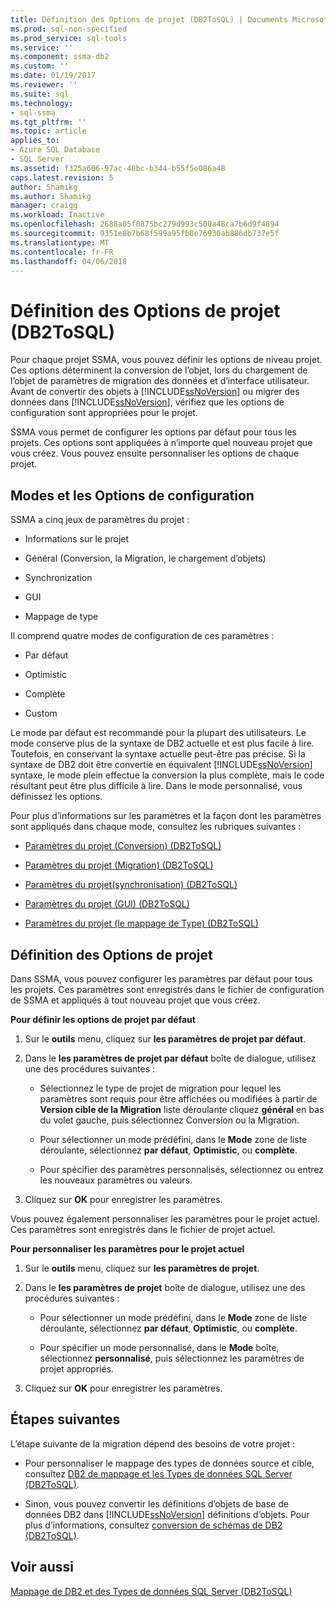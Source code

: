 ```yaml
---
title: Définition des Options de projet (DB2ToSQL) | Documents Microsoft
ms.prod: sql-non-specified
ms.prod_service: sql-tools
ms.service: ''
ms.component: ssma-db2
ms.custom: ''
ms.date: 01/19/2017
ms.reviewer: ''
ms.suite: sql
ms.technology:
- sql-ssma
ms.tgt_pltfrm: ''
ms.topic: article
applies_to:
- Azure SQL Database
- SQL Server
ms.assetid: f325a606-97ac-48bc-b344-b55f5e086a48
caps.latest.revision: 5
author: Shamikg
ms.author: Shamikg
manager: craigg
ms.workload: Inactive
ms.openlocfilehash: 2688a05f0875bc279d993c500a48ca7b6d9f4894
ms.sourcegitcommit: 9351e8b7b68f599a95fb8e76930ab886db737e5f
ms.translationtype: MT
ms.contentlocale: fr-FR
ms.lasthandoff: 04/06/2018
---
```

# <a name="setting-project-options-db2tosql"></a>Définition des Options de projet (DB2ToSQL)
Pour chaque projet SSMA, vous pouvez définir les options de niveau projet. Ces options déterminent la conversion de l’objet, lors du chargement de l’objet de paramètres de migration des données et d’interface utilisateur. Avant de convertir des objets à [!INCLUDE[ssNoVersion](../../includes/ssnoversion_md.md)] ou migrer des données dans [!INCLUDE[ssNoVersion](../../includes/ssnoversion_md.md)], vérifiez que les options de configuration sont appropriées pour le projet.  
  
SSMA vous permet de configurer les options par défaut pour tous les projets. Ces options sont appliquées à n’importe quel nouveau projet que vous créez. Vous pouvez ensuite personnaliser les options de chaque projet.  
  
## <a name="configuration-options-and-modes"></a>Modes et les Options de configuration  
SSMA a cinq jeux de paramètres du projet :  
  
-   Informations sur le projet  
  
-   Général (Conversion, la Migration, le chargement d’objets)  
  
-   Synchronization  
  
-   GUI  
  
-   Mappage de type  
  
Il comprend quatre modes de configuration de ces paramètres :  
  
-   Par défaut  
  
-   Optimistic  
  
-   Complète  
  
-   Custom  
  
Le mode par défaut est recommandé pour la plupart des utilisateurs. Le mode conserve plus de la syntaxe de DB2 actuelle et est plus facile à lire. Toutefois, en conservant la syntaxe actuelle peut-être pas précise. Si la syntaxe de DB2 doit être convertie en équivalent [!INCLUDE[ssNoVersion](../../includes/ssnoversion_md.md)] syntaxe, le mode plein effectue la conversion la plus complète, mais le code résultant peut être plus difficile à lire. Dans le mode personnalisé, vous définissez les options.  
  
Pour plus d’informations sur les paramètres et la façon dont les paramètres sont appliqués dans chaque mode, consultez les rubriques suivantes :  
  
-   [Paramètres du projet &#40;Conversion&#41; &#40;DB2ToSQL&#41;](../../ssma/db2/project-settings-conversion-db2tosql.md)  
  
-   [Paramètres du projet &#40;Migration&#41; &#40;DB2ToSQL&#41;](../../ssma/db2/project-settings-migration-db2tosql.md)  
  
-   [Paramètres du projet&#40;synchronisation&#41; &#40;DB2ToSQL&#41;](../../ssma/db2/project-settings-synchronization-db2tosql.md)  
  
-   [Paramètres du projet &#40;GUI&#41; &#40;DB2ToSQL&#41;](../../ssma/db2/project-settings-gui-db2tosql.md)  
  
-   [Paramètres du projet &#40;le mappage de Type&#41; &#40;DB2ToSQL&#41;](../../ssma/db2/project-settings-type-mapping-db2tosql.md)  
  
## <a name="setting-project-options"></a>Définition des Options de projet  
Dans SSMA, vous pouvez configurer les paramètres par défaut pour tous les projets. Ces paramètres sont enregistrés dans le fichier de configuration de SSMA et appliqués à tout nouveau projet que vous créez.  
  
**Pour définir les options de projet par défaut**  
  
1.  Sur le **outils** menu, cliquez sur **les paramètres de projet par défaut**.  
  
2.  Dans le **les paramètres de projet par défaut** boîte de dialogue, utilisez une des procédures suivantes :  
  
    -   Sélectionnez le type de projet de migration pour lequel les paramètres sont requis pour être affichées ou modifiées à partir de **Version cible de la Migration** liste déroulante cliquez **général** en bas du volet gauche, puis sélectionnez Conversion ou la Migration.  
  
    -   Pour sélectionner un mode prédéfini, dans le **Mode** zone de liste déroulante, sélectionnez **par défaut**, **Optimistic**, ou **complète**.  
  
    -   Pour spécifier des paramètres personnalisés, sélectionnez ou entrez les nouveaux paramètres ou valeurs.  
  
3.  Cliquez sur **OK** pour enregistrer les paramètres.  
  
Vous pouvez également personnaliser les paramètres pour le projet actuel. Ces paramètres sont enregistrés dans le fichier de projet actuel.  
  
**Pour personnaliser les paramètres pour le projet actuel**  
  
1.  Sur le **outils** menu, cliquez sur **les paramètres de projet**.  
  
2.  Dans le **les paramètres de projet** boîte de dialogue, utilisez une des procédures suivantes :  
  
    -   Pour sélectionner un mode prédéfini, dans le **Mode** zone de liste déroulante, sélectionnez **par défaut**, **Optimistic**, ou **complète**.  
  
    -   Pour spécifier un mode personnalisé, dans le **Mode** boîte, sélectionnez **personnalisé**, puis sélectionnez les paramètres de projet appropriés.  
  
3.  Cliquez sur **OK** pour enregistrer les paramètres.  
  
## <a name="next-steps"></a>Étapes suivantes  
L’étape suivante de la migration dépend des besoins de votre projet :  
  
-   Pour personnaliser le mappage des types de données source et cible, consultez [DB2 de mappage et les Types de données SQL Server &#40;DB2ToSQL&#41;](../../ssma/db2/mapping-db2-and-sql-server-data-types-db2tosql.md).  
  
-   Sinon, vous pouvez convertir les définitions d’objets de base de données DB2 dans [!INCLUDE[ssNoVersion](../../includes/ssnoversion_md.md)] définitions d’objets. Pour plus d’informations, consultez [conversion de schémas de DB2 &#40;DB2ToSQL&#41;](../../ssma/db2/converting-db2-schemas-db2tosql.md).  
  
## <a name="see-also"></a>Voir aussi  
[Mappage de DB2 et des Types de données SQL Server &#40;DB2ToSQL&#41;](../../ssma/db2/mapping-db2-and-sql-server-data-types-db2tosql.md)  
  
